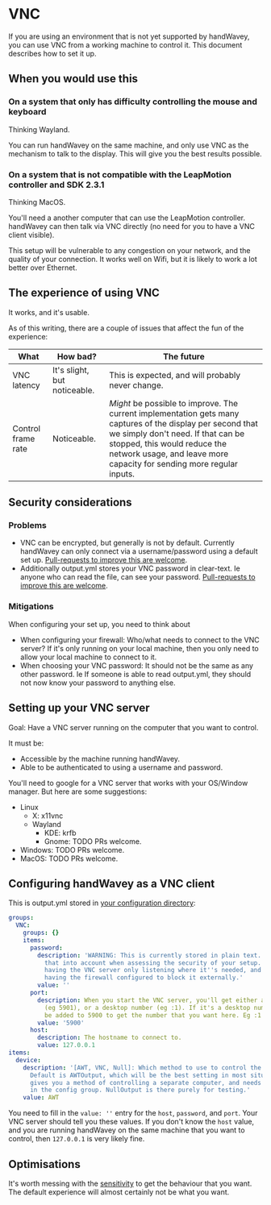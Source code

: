 # VNC

If you are using an environment that is not yet supported by handWavey, you can use VNC from a working machine to control it. This document describes how to set it up.

## When you would use this

### On a system that only has difficulty controlling the mouse and keyboard

Thinking Wayland.

You can run handWavey on the same machine, and only use VNC as the mechanism to talk to the display. This will give you the best results possible.

### On a system that is not compatible with the LeapMotion controller and SDK 2.3.1

Thinking MacOS.

You'll need a another computer that can use the LeapMotion controller. handWavey can then talk via VNC directly (no need for you to have a VNC client visible).

This setup will be vulnerable to any congestion on your network, and the quality of your connection. It works well on Wifi, but it is likely to work a lot better over Ethernet.

## The experience of using VNC

It works, and it's usable.

As of this writing, there are a couple of issues that affect the fun of the experience:

| What | How bad? | The future |
| --- | --- | --- |
| VNC latency | It's slight, but noticeable. | This is expected, and will probably never change. |
| Control frame rate | Noticeable. | _Might_ be possible to improve. The current implementation gets many captures of the display per second that we simply don't need. If that can be stopped, this would reduce the network usage, and leave more capacity for sending more regular inputs. |

## Security considerations

### Problems

* VNC can be encrypted, but generally is not by default. Currently handWavey can only connect via a username/password using a default set up. [Pull-requests to improve this are welcome](https://github.com/ksandom/handWavey/issues/23).
* Additionally output.yml stores your VNC password in clear-text. Ie anyone who can read the file, can see your password. [Pull-requests to improve this are welcome](https://github.com/ksandom/handWavey/issues/24).

### Mitigations

When configuring your set up, you need to think about

* When configuring your firewall: Who/what needs to connect to the VNC server? If it's only running on your local machine, then you only need to allow your local machine to connect to it.
* When choosing your VNC password: It should not be the same as any other password. Ie If someone is able to read output.yml, they should not now know your password to anything else.

## Setting up your VNC server

Goal: Have a VNC server running on the computer that you want to control.

It must be:

* Accessible by the machine running handWavey.
* Able to be authenticated to using a username and password.

You'll need to google for a VNC server that works with your OS/Window manager. But here are some suggestions:

* Linux
  * X: x11vnc
  * Wayland
    * KDE: krfb
    * Gnome: TODO PRs welcome.
* Windows: TODO PRs welcome.
* MacOS: TODO PRs welcome.

## Configuring handWavey as a VNC client

This is output.yml stored in [your configuration directory](https://github.com/ksandom/handWavey/blob/main/docs/user/configuration/whereIsMyConfigurationDirectory.md):

```yaml
groups:
  VNC:
    groups: {}
    items:
      password:
        description: 'WARNING: This is currently stored in plain text. Please take
          that into account when assessing the security of your setup. It''s worth
          having the VNC server only listening where it''s needed, and in addition
          having the firewall configured to block it externally.'
        value: ''
      port:
        description: When you start the VNC server, you'll get either a port number
          (eg 5901), or a desktop number (eg :1). If it's a desktop number, it should
          be added to 5900 to get the number that you want here. Eg :1 + 5900 = 5901.
        value: '5900'
      host:
        description: The hostname to connect to.
        value: 127.0.0.1
items:
  device:
    description: '[AWT, VNC, Null]: Which method to use to control the mouse and keyboard.
      Default is AWTOutput, which will be the best setting in most situations. VNC
      gives you a method of controlling a separate computer, and needs to be configured
      in the config group. NullOutput is there purely for testing.'
    value: AWT
```

You need to fill in the `value: ''` entry for the `host`, `password`, and `port`. Your VNC server should tell you these values. If you don't know the `host` value, and you are running handWavey on the same machine that you want to control, then `127.0.0.1` is very likely fine.

## Optimisations

It's worth messing with the [sensitivity](https://github.com/ksandom/handWavey/tree/main/examples/sensitivity) to get the behaviour that you want. The default experience will almost certainly not be what you want.
